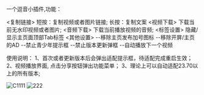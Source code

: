 一个逗音小插件,功能：

<复制链接> 短按：复制视频或者图片链接; 长按：复制文案
<视频下载> 下载当前无水印视频或者图片;
<音频下载> 下载当前播放视频的音频;
<标签设置> 隐藏/显示主页面顶部Tab标签
<其他设置> 
  --移除主页发布加号图标
  --移除开屏/主页的AD
  --禁止青少年提示框
  --禁止版本更新弹框
  --自动播放下一个视频


使用说明：
1、首次或者更新版本后会弹出适配提示框，待适配完成重启生效；
2、视频播放界面, 点击分享按钮弹出功能菜单；
3、理论上可以自动适配23.70以上的所有版本;

![C1111](https://user-images.githubusercontent.com/1235777/219872578-54c27454-41d8-467d-ac31-1eca38888130.gif)
![222](https://user-images.githubusercontent.com/1235777/219872585-0d68d6a6-8020-471f-aedb-cee060cd86ab.gif)

